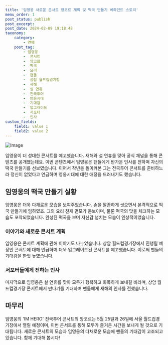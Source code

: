 ```yaml
---
title: '임영웅 새로운 콘서트 앙코르 계획 및 떡국 만들기 비하인드 스토리'
menu_order: 1
post_status: publish
post_excerpt: 
post_date: 2024-02-09 19:18:48
taxonomy:
    category:
        - 연예
    post_tag:
        - 임영웅
        -  콘서트
        -  앙코르
        -  떡국
        -  요리
        -  팬들
        -  상암 월드컵경기장
        -  새해
        -  설 연휴
        -  전국투어
        -  영웅시대
        -  기대감
        -  업그레이드
        -  서포터
        -  인사
custom_fields:
    field1: value 1
    field2: value 2
---
```


![Image](https://ssl.pstatic.net/mimgnews/image/609/2024/02/09/202402090716222110_1_20240209071804614.jpg?type=w540)

임영웅이 더 성대한 콘서트를 예고했습니다. 새해와 설 연휴를 맞아 공식 채널을 통해 콘텐츠를 공개했는데요. 이번 콘텐츠에서 임영웅은 팬들에게 반가운 인사를 전하며 자신의 떡국 만들기를 선보였습니다. 이어서 작년을 돌이켜본 그는 전국투어 콘서트를 준비하느라 정신이 없었다고 언급하며 영웅시대에 대한 애정을 드러내기도 했습니다.
## 임영웅의 떡국 만들기 실황
임영웅은 더욱 다채로운 모습을 보여주었습니다. 손을 깔끔하게 씻으면서 본격적으로 떡국 만들기에 임하였죠. 그의 요리 천재 면모가 돋보이며, 물론 떡국의 맛을 체크하는 모습도 포착되었습니다. 완성된 떡국을 보며 자신감 넘치는 모습이 인상적이었습니다.
### 이야기와 새로운 콘서트 계획
임영웅은 콘서트 계획에 관해 이야기도 나누었습니다. 상암 월드컵경기장에서 진행될 예정인 콘서트에 대해 언급하며 더욱 업그레이드된 콘서트를 예고했습니다. 이로써 팬들의 기대감을 한껏 높였습니다.
### 서포터들에게 전하는 인사
마지막으로 임영웅은 설 연휴를 맞아 모두가 행복하고 화목하게 보내길 바라며, 상암 월드컵경기장 콘서트에서 만나기를 기대하며 팬들에게 새해의 인사를 전했습니다.
## 마무리
임영웅의 'IM HERO' 전국투어 콘서트의 앙코르는 5월 25일과 26일에 서울 월드컵경기장에서 열릴 예정이며, 이번 콘서트를 통해 모두가 즐거운 시간을 보내게 될 것으로 기대됩니다. 새로운 콘서트의 모습과 임영웅의 다채로운 모습에 팬들의 기대감이 고조되고 있습니다. 함께 기대해 봅시다!
